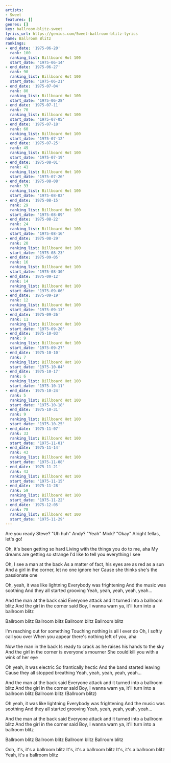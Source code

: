 ```yaml
---
artists:
- Sweet
features: []
genres: []
key: ballroom-blitz-sweet
lyrics_url: https://genius.com/Sweet-ballroom-blitz-lyrics
name: Ballroom Blitz
rankings:
- end_date: '1975-06-20'
  rank: 100
  ranking_list: Billboard Hot 100
  start_date: '1975-06-14'
- end_date: '1975-06-27'
  rank: 90
  ranking_list: Billboard Hot 100
  start_date: '1975-06-21'
- end_date: '1975-07-04'
  rank: 80
  ranking_list: Billboard Hot 100
  start_date: '1975-06-28'
- end_date: '1975-07-11'
  rank: 70
  ranking_list: Billboard Hot 100
  start_date: '1975-07-05'
- end_date: '1975-07-18'
  rank: 60
  ranking_list: Billboard Hot 100
  start_date: '1975-07-12'
- end_date: '1975-07-25'
  rank: 49
  ranking_list: Billboard Hot 100
  start_date: '1975-07-19'
- end_date: '1975-08-01'
  rank: 41
  ranking_list: Billboard Hot 100
  start_date: '1975-07-26'
- end_date: '1975-08-08'
  rank: 33
  ranking_list: Billboard Hot 100
  start_date: '1975-08-02'
- end_date: '1975-08-15'
  rank: 29
  ranking_list: Billboard Hot 100
  start_date: '1975-08-09'
- end_date: '1975-08-22'
  rank: 24
  ranking_list: Billboard Hot 100
  start_date: '1975-08-16'
- end_date: '1975-08-29'
  rank: 20
  ranking_list: Billboard Hot 100
  start_date: '1975-08-23'
- end_date: '1975-09-05'
  rank: 16
  ranking_list: Billboard Hot 100
  start_date: '1975-08-30'
- end_date: '1975-09-12'
  rank: 14
  ranking_list: Billboard Hot 100
  start_date: '1975-09-06'
- end_date: '1975-09-19'
  rank: 12
  ranking_list: Billboard Hot 100
  start_date: '1975-09-13'
- end_date: '1975-09-26'
  rank: 11
  ranking_list: Billboard Hot 100
  start_date: '1975-09-20'
- end_date: '1975-10-03'
  rank: 9
  ranking_list: Billboard Hot 100
  start_date: '1975-09-27'
- end_date: '1975-10-10'
  rank: 7
  ranking_list: Billboard Hot 100
  start_date: '1975-10-04'
- end_date: '1975-10-17'
  rank: 6
  ranking_list: Billboard Hot 100
  start_date: '1975-10-11'
- end_date: '1975-10-24'
  rank: 5
  ranking_list: Billboard Hot 100
  start_date: '1975-10-18'
- end_date: '1975-10-31'
  rank: 9
  ranking_list: Billboard Hot 100
  start_date: '1975-10-25'
- end_date: '1975-11-07'
  rank: 33
  ranking_list: Billboard Hot 100
  start_date: '1975-11-01'
- end_date: '1975-11-14'
  rank: 43
  ranking_list: Billboard Hot 100
  start_date: '1975-11-08'
- end_date: '1975-11-21'
  rank: 43
  ranking_list: Billboard Hot 100
  start_date: '1975-11-15'
- end_date: '1975-11-28'
  rank: 59
  ranking_list: Billboard Hot 100
  start_date: '1975-11-22'
- end_date: '1975-12-05'
  rank: 78
  ranking_list: Billboard Hot 100
  start_date: '1975-11-29'
---
```

Are you ready Steve?
"Uh huh"
Andy?
"Yeah"
Mick?
"Okay"
Alright fellas, let's go!


Oh, it's been getting so hard
Living with the things you do to me, aha
My dreams are getting so strange
I'd like to tell you everything I see


Oh, I see a man at the back
As a matter of fact, his eyes are as red as a sun
And a girl in the corner, let no one ignore her
Cause she thinks she's the passionate one


Oh, yeah, it was like lightning
Everybody was frightening
And the music was soothing
And they all started grooving
Yeah, yeah, yeah, yeah, yeah...


And the man at the back said
Everyone attack and it turned into a ballroom blitz
And the girl in the corner said
Boy, I wanna warn ya, it'll turn into a ballroom blitz

Ballroom blitz
Ballroom blitz
Ballroom blitz
Ballroom blitz


I'm reaching out for something
Touching nothing is all I ever do
Oh, I softly call you over
When you appear there's nothing left of you, aha


Now the man in the back
Is ready to crack as he raises his hands to the sky
And the girl in the corner is everyone's mourner
She could kill you with a wink of her eye


Oh yeah, it was electric
So frantically hectic
And the band started leaving
Cause they all stopped breathing
Yeah, yeah, yeah, yeah, yeah...


And the man at the back said
Everyone attack and it turned into a ballroom blitz
And the girl in the corner said
Boy, I wanna warn ya, it'll turn into a ballroom blitz
Ballroom blitz
(Ballroom blitz)


Oh yeah, it was like lightning
Everybody was frightening
And the music was soothing
And they all started grooving
Yeah, yeah, yeah, yeah, yeah...


And the man at the back said
Everyone attack and it turned into a ballroom blitz
And the girl in the corner said
Boy, I wanna warn ya, it'll turn into a ballroom blitz

Ballroom blitz
Ballroom blitz
Ballroom blitz
Ballroom blitz


Ooh, it's, it's a ballroom blitz
It's, it's a ballroom blitz
It's, it's a ballroom blitz
Yeah, it's a ballroom blitz
